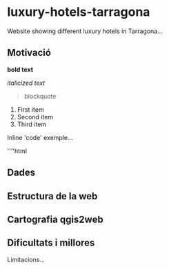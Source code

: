 # luxury-hotels-tarragona
Website showing different luxury hotels in Tarragona...

## Motivació

**bold text**

  *italicized text*
  
  > blockquote

1. First item
2. Second item
3. Third item

Inline 'code' exemple...

''''html
<br>

## Dades

## Estructura de la web

## Cartografia qgis2web

## Dificultats i millores
Limitacions...
